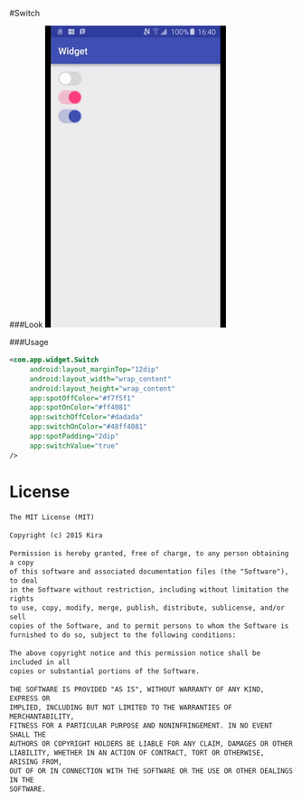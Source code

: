 #Switch

###Look
![Switch](https://github.com/peace710/Widget/blob/master/mds/switch/1.gif)


###Usage
```xml
<com.app.widget.Switch
     android:layout_marginTop="12dip"
     android:layout_width="wrap_content"
     android:layout_height="wrap_content"
     app:spotOffColor="#f7f5f1"
     app:spotOnColor="#ff4081"
     app:switchOffColor="#dadada"
     app:switchOnColor="#48ff4081"
     app:spotPadding="2dip"
     app:switchValue="true"
/>
```

License
=======

    The MIT License (MIT)

	Copyright (c) 2015 Kira

	Permission is hereby granted, free of charge, to any person obtaining a copy
	of this software and associated documentation files (the "Software"), to deal
	in the Software without restriction, including without limitation the rights
	to use, copy, modify, merge, publish, distribute, sublicense, and/or sell
	copies of the Software, and to permit persons to whom the Software is
	furnished to do so, subject to the following conditions:

	The above copyright notice and this permission notice shall be included in all
	copies or substantial portions of the Software.

	THE SOFTWARE IS PROVIDED "AS IS", WITHOUT WARRANTY OF ANY KIND, EXPRESS OR
	IMPLIED, INCLUDING BUT NOT LIMITED TO THE WARRANTIES OF MERCHANTABILITY,
	FITNESS FOR A PARTICULAR PURPOSE AND NONINFRINGEMENT. IN NO EVENT SHALL THE
	AUTHORS OR COPYRIGHT HOLDERS BE LIABLE FOR ANY CLAIM, DAMAGES OR OTHER
	LIABILITY, WHETHER IN AN ACTION OF CONTRACT, TORT OR OTHERWISE, ARISING FROM,
	OUT OF OR IN CONNECTION WITH THE SOFTWARE OR THE USE OR OTHER DEALINGS IN THE
	SOFTWARE.










